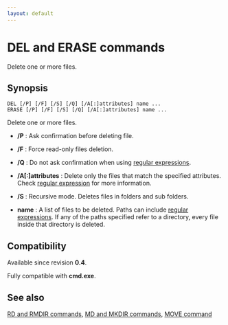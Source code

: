```yaml
---
layout: default
---
```

# DEL and ERASE commands

Delete one or more files.

## Synopsis

    DEL [/P] [/F] [/S] [/Q] [/A[:]attributes] name ...
    ERASE [/P] [/F] [/S] [/Q] [/A[:]attributes] name ...

Delete one or more files.

* **/P** : Ask confirmation before deleting file.

* **/F** : Force read-only files deletion.

* **/Q** : Do not ask confirmation when using [regular 
  expressions](spec/regexp).

* **/A\[:\]attributes** : Delete only the files that match the specified 
  attributes. Check [regular expression](spec/regexp) for more information.

* **/S** : Recursive mode. Deletes files in folders and sub folders.

* **name** : A list of files to be deleted. Paths can include [regular 
  expressions](spec/regexp). If any of the paths specified refer to a 
  directory, every file inside that directory is deleted.

## Compatibility

Available since revision **0.4**.

Fully compatible with **cmd.exe**.

## See also

[RD and RMDIR commands](rd), [MD and MKDIR commands](md), [MOVE 
command](move) 

